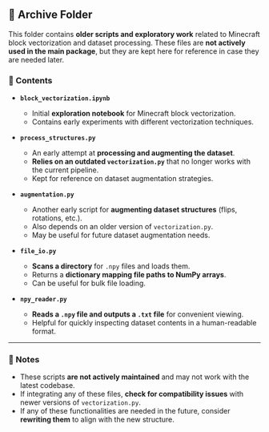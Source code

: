 ## **📂 Archive Folder**  

This folder contains **older scripts and exploratory work** related to Minecraft block vectorization and dataset processing. These files are **not actively used in the main package**, but they are kept here for reference in case they are needed later.  

### **📜 Contents**  

- **`block_vectorization.ipynb`**  
  - Initial **exploration notebook** for Minecraft block vectorization.  
  - Contains early experiments with different vectorization techniques.  

- **`process_structures.py`**  
  - An early attempt at **processing and augmenting the dataset**.  
  - **Relies on an outdated `vectorization.py`** that no longer works with the current pipeline.  
  - Kept for reference on dataset augmentation strategies.  

- **`augmentation.py`**  
  - Another early script for **augmenting dataset structures** (flips, rotations, etc.).  
  - Also depends on an older version of `vectorization.py`.  
  - May be useful for future dataset augmentation needs.  

- **`file_io.py`**  
  - **Scans a directory** for `.npy` files and loads them.  
  - Returns a **dictionary mapping file paths to NumPy arrays**.  
  - Can be useful for bulk file loading.  

- **`npy_reader.py`**  
  - **Reads a `.npy` file and outputs a `.txt` file** for convenient viewing.  
  - Helpful for quickly inspecting dataset contents in a human-readable format.  

---

### **🛑 Notes**  
- These scripts **are not actively maintained** and may not work with the latest codebase.  
- If integrating any of these files, **check for compatibility issues** with newer versions of `vectorization.py`.  
- If any of these functionalities are needed in the future, consider **rewriting them** to align with the new structure.  

